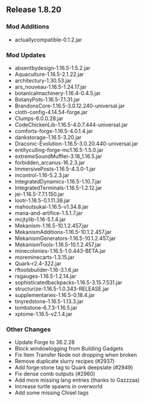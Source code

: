 ## Release 1.8.20

### Mod Additions
- actuallycompatible-0.1.2.jar
### Mod Updates
- absentbydesign-1.16.5-1.5.2.jar
- Aquaculture-1.16.5-2.1.22.jar
- architectury-1.30.53.jar
- ars_nouveau-1.16.5-1.24.17.jar
- botanicalmachinery-1.16.4-0.4.5.jar
- BotanyPots-1.16.5-7.1.31.jar
- BrandonsCore-1.16.5-3.0.12.240-universal.jar
- cloth-config-4.14.54-forge.jar
- Clumps-6.0.0.28.jar
- CodeChickenLib-1.16.5-4.0.7.444-universal.jar
- comforts-forge-1.16.5-4.0.1.4.jar
- dankstorage-1.16.5-3.20.jar
- Draconic-Evolution-1.16.5-3.0.20.440-universal.jar
- entityculling-forge-mc1.16.5-1.5.0.jar
- extremeSoundMuffler-3.18_1.16.5.jar
- forbidden_arcanus-16.2.3.jar
- ImmersivePosts-1.16.5-4.3.0-1.jar
- incontrol-1.16-5.2.3.jar
- IntegratedDynamics-1.16.5-1.10.7.jar
- IntegratedTerminals-1.16.5-1.2.12.jar
- jei-1.16.5-7.7.1.150.jar
- lootr-1.16.5-0.1.11.38.jar
- mahoutsukai-1.16.5-v1.34.8.jar
- mana-and-artifice-1.5.1.7.jar
- mcjtylib-1.16-5.1.4.jar
- Mekanism-1.16.5-10.1.2.457.jar
- MekanismAdditions-1.16.5-10.1.2.457.jar
- MekanismGenerators-1.16.5-10.1.2.457.jar
- MekanismTools-1.16.5-10.1.2.457.jar
- minecolonies-1.16.5-1.0.443-BETA.jar
- moreminecarts-1.3.15.jar
- Quark-r2.4-322.jar
- rftoolsbuilder-1.16-3.1.6.jar
- rsgauges-1.16.5-1.2.14.jar
- sophisticatedbackpacks-1.16.5-3.15.7.531.jar
- structurize-1.16.5-1.0.343-RELEASE.jar
- supplementaries-1.16.5-0.18.4.jar
- tinyredstone-1.16.5-1.13.3.jar
- tombstone-6.7.3-1.16.5.jar
- xptome-1.16.5-v2.1.4.jar
### Other Changes
- Update Forge to 36.2.28
- Block windowlogging from Building Gadgets
- Fix Item Transfer Node not dropping when broken
- Remove duplicate slurry recipes (#2937)
- Add forge:stone tag to Quark deepslate (#2949)
- Fix dense comb outputs (#2960)
- Add more missing lang entries (thanks to Gazzzaa)
- Increase turtle spawns in overworld
- Add some missing Chisel tags
